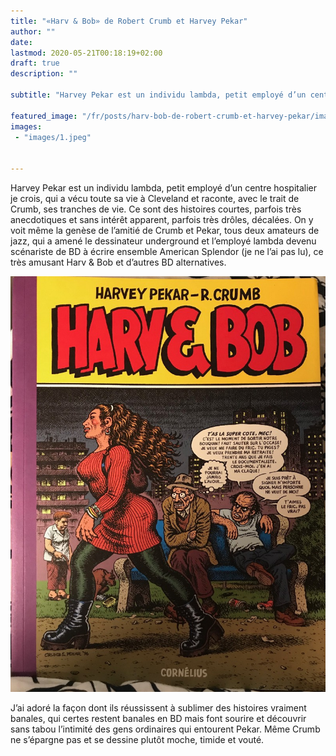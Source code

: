 ```yaml
---
title: "«Harv & Bob» de Robert Crumb et Harvey Pekar"
author: ""
date: 
lastmod: 2020-05-21T00:18:19+02:00
draft: true
description: ""

subtitle: "Harvey Pekar est un individu lambda, petit employé d’un centre hospitalier je crois, qui a vécu toute sa vie à Cleveland et raconte, avec…"

featured_image: "/fr/posts/harv-bob-de-robert-crumb-et-harvey-pekar/images/1.jpeg" 
images:
 - "images/1.jpeg"


---
```


Harvey Pekar est un individu lambda, petit employé d’un centre hospitalier je crois, qui a vécu toute sa vie à Cleveland et raconte, avec le trait de Crumb, ses tranches de vie. Ce sont des histoires courtes, parfois très anecdotiques et sans intérêt apparent, parfois très drôles, décalées. On y voit même la genèse de l’amitié de Crumb et Pekar, tous deux amateurs de jazz, qui a amené le dessinateur underground et l’employé lambda devenu scénariste de BD à écrire ensemble American Splendor (je ne l’ai pas lu), ce très amusant Harv &amp; Bob et d’autres BD alternatives.




![image](images/1.jpeg#layoutTextWidth)



J’ai adoré la façon dont ils réussissent à sublimer des histoires vraiment banales, qui certes restent banales en BD mais font sourire et découvrir sans tabou l’intimité des gens ordinaires qui entourent Pekar. Même Crumb ne s’épargne pas et se dessine plutôt moche, timide et vouté.
